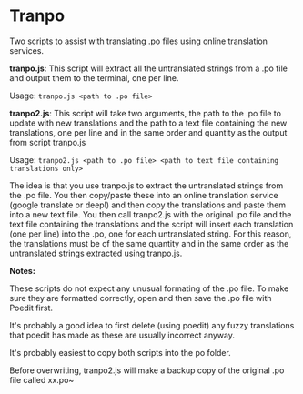 # Tranpo
Two scripts to assist with translating .po files using online translation services. 

**tranpo.js**: This script will extract all the untranslated strings from a .po file and output them to the terminal, one per line.

Usage: `tranpo.js <path to .po file>`

**tranpo2.js**: This script will take two arguments, the path to the .po file to update with new translations and the path to a text file containing the new translations, one per line and in the same order and quantity as the output from script tranpo.js
  
Usage: `tranpo2.js <path to .po file> <path to text file containing translations only>`
  
The idea is that you use tranpo.js to extract the untranslated strings from the .po file. You then copy/paste these into an online translation service (google translate or deepl) and then copy the translations and paste them into a new text file. You then call tranpo2.js with the original .po file and the text file containing the translations and the script will insert each translation (one per line) into the .po, one for each untranslated string. For this reason, the translations must be of the same quantity and in the same order as the untranslated strings extracted using tranpo.js.
  
**Notes:**
  
  These scripts do not expect any unusual formating of the .po file. To make sure they are formatted correctly, open and then save the .po file with Poedit first.
  
  It's probably a good idea to first delete (using poedit) any fuzzy translations that poedit has made as these are usually incorrect anyway.
  
  It's probably easiest to copy both scripts into the po folder.
  
  Before overwriting, tranpo2.js will make a backup copy of the original .po file called xx.po~
